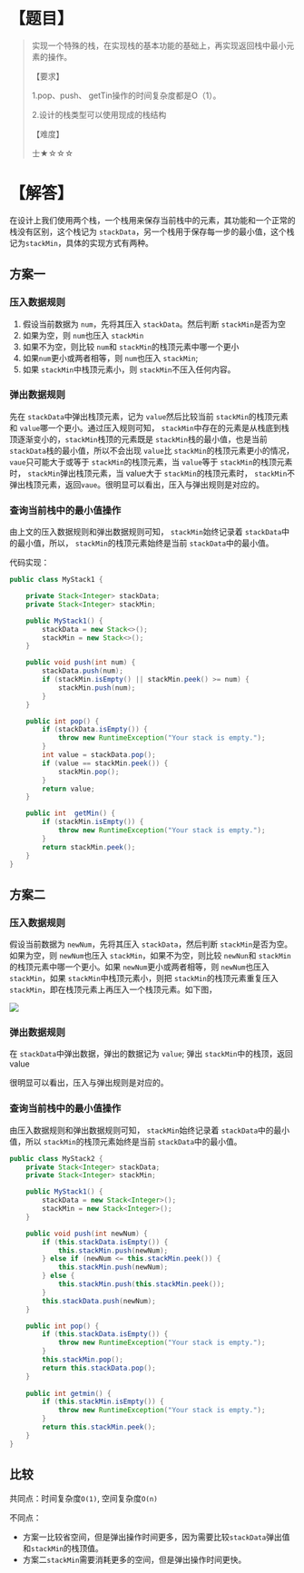 # 【题目】

> 实现一个特殊的栈，在实现栈的基本功能的基础上，再实现返回栈中最小元素的操作。
>
> 【要求】
>
> 1.pop、push、 getTin操作的时间复杂度都是O（1）。
>
> 2.设计的栈类型可以使用现成的栈结构
>
> 【难度】
>
> 士★☆☆☆

# 【解答】

在设计上我们使用两个栈，一个栈用来保存当前栈中的元素，其功能和一个正常的栈没有区别，这个栈记为 `stackData`，另一个栈用于保存每一步的最小值，这个栈记为`stackMin`，具体的实现方式有两种。

## 方案一

### 压入数据规则

1. 假设当前数据为 `num`，先将其压入 `stackData`。然后判断 `stackMin`是否为空
2. 如果为空，则 `num`也压入 `stackMin`
3. 如果不为空，则比较 `num`和 `stackMin`的栈顶元素中哪一个更小
4. 如果`num`更小或两者相等，则 `num`也压入 `stackMin`;
5. 如果 `stackMin`中栈顶元素小，则 `stackMin`不压入任何内容。

### 弹出数据规则

先在 `stackData`中弹出栈顶元素，记为 `value`然后比较当前 `stackMin`的栈顶元素和 `value`哪一个更小。通过压入规则可知， `stackMin`中存在的元素是从栈底到栈顶逐渐变小的，`stackMin`栈顶的元素既是 `stackMin`栈的最小值，也是当前 `stackData`栈的最小值，所以不会出现 `value`比 `stackMin`的栈顶元素更小的情况，`vaue`只可能大于或等于 `stackMin`的栈顶元素，当 `value`等于 `stackMin`的栈顶元素时， `stackMin`弹出栈顶元素，当 value大于 `stackMin`的栈顶元素时， `stackMin`不弹出栈顶元素，返回`vaue`。很明显可以看出，压入与弹出规则是对应的。

### 查询当前栈中的最小值操作

由上文的压入数据规则和弹出数据规则可知， `stackMin`始终记录着 `stackData`中的最小值，所以， `stackMin`的栈顶元素始终是当前 `stackData`中的最小值。

代码实现：

```java
public class MyStack1 {

    private Stack<Integer> stackData;
    private Stack<Integer> stackMin;

    public MyStack1() {
        stackData = new Stack<>();
        stackMin = new Stack<>();
    }

    public void push(int num) {
        stackData.push(num);
        if (stackMin.isEmpty() || stackMin.peek() >= num) {
            stackMin.push(num);
        }
    }

    public int pop() {
        if (stackData.isEmpty()) {
            throw new RuntimeException("Your stack is empty.");
        }
        int value = stackData.pop();
        if (value == stackMin.peek()) {
            stackMin.pop();
        }
        return value;
    }

    public int  getMin() {
        if (stackMin.isEmpty()) {
            throw new RuntimeException("Your stack is empty.");
        }
        return stackMin.peek();
    }
}
```



## 方案二

### 压入数据规则

假设当前数据为 `newNum`，先将其压入 `stackData`，然后判断 `stackMin`是否为空。如果为空，则 `newNum`也压入 `stackMin`，如果不为空，则比较 `newNun`和 `stackMin`的栈顶元素中哪一个更小。如果 `newNum`更小或两者相等，则 `newNum`也压入 `stackMin`，如果 `stackMin`中栈顶元素小，则把 `stackMin`的栈顶元素重复压入 `stackMin`，即在栈顶元素上再压入一个栈顶元素。如下图，

![](https://gitee.com/JKcoding/imgs/raw/master/img/202111020057604.png)

### 弹出数据规则

在 `stackData`中弹出数据，弹出的数据记为 `value`; 弹出 `stackMin`中的栈顶，返回 value

很明显可以看出，压入与弹出规则是对应的。

### 查询当前栈中的最小值操作

由压入数据规则和弹出数据规则可知， `stackMin`始终记录着 `stackData`中的最小值，所以 `stackMin`的栈顶元素始终是当前 `stackData`中的最小值。

```java
public class MyStack2 {
    private Stack<Integer> stackData;
    private Stack<Integer> stackMin;

    public MyStack1() {
        stackData = new Stack<Integer>();
        stackMin = new Stack<Integer>();
    }

    public void push(int newNum) {
        if (this.stackData.isEmpty()) {
            this.stackMin.push(newNum);
        } else if (newNum <= this.stackMin.peek()) {
            this.stackMin.push(newNum);
        } else {
            this.stackMin.push(this.stackMin.peek());
        }
        this.stackData.push(newNum);
    }

    public int pop() {
        if (this.stackData.isEmpty()) {
            throw new RuntimeException("Your stack is empty.");
        }
        this.stackMin.pop();
        return this.stackData.pop();
    }
    
    public int getmin() {
        if (this.stackMin.isEmpty()) {
            throw new RuntimeException("Your stack is empty.");
        }
        return this.stackMin.peek();
    }
}
```

## 比较

共同点：时间复杂度`O(1)`, 空间复杂度`O(n)`

不同点：

- ​	方案一比较省空间，但是弹出操作时间更多，因为需要比较`stackData`弹出值和`stackMin`的栈顶值。
- ​	方案二`stackMin`需要消耗更多的空间，但是弹出操作时间更快。

